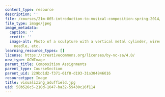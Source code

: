 ```yaml
---
content_type: resource
description: ''
file: /courses/21m-065-introduction-to-musical-composition-spring-2014/58b526c5210d1047ba3259430c16f114_visualizing_aduffield.jpg
file_type: image/jpeg
image_metadata:
  caption: ''
  credit: ''
  image-alt: Photo of a sculpture with a vertical metal cylinder, wires, knitting
    needle, etc.
learning_resource_types: []
license: https://creativecommons.org/licenses/by-nc-sa/4.0/
ocw_type: OCWImage
parent_title: Composition Assignments
parent_type: CourseSection
parent_uid: 229bd1d2-f371-61f8-d193-31a304846016
resourcetype: Image
title: visualizing_aduffield.jpg
uid: 58b526c5-210d-1047-ba32-59430c16f114
---
```

